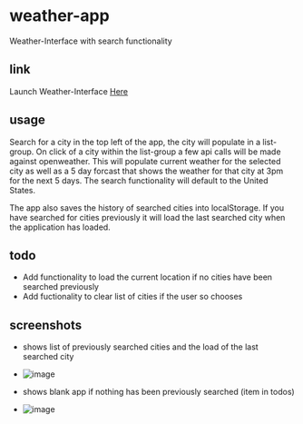 # weather-app
Weather-Interface with search functionality

## link
Launch Weather-Interface [Here](https://lbmoody.github.io/weather-app/)

## usage
Search for a city in the top left of the app, the city will populate in a list-group. On click of a city within the list-group a few api calls will be made against openweather. This will populate current weather for the selected city as well as a 5 day forcast that shows the weather for that city at 3pm for the next 5 days. The search functionality will default to the United States.

The app also saves the history of searched cities into localStorage. If you have searched for cities previously it will load the last searched city when the application has loaded.

## todo
 - Add functionality to load the current location if no cities have been searched previously
 - Add fuctionality to clear list of cities if the user so chooses

## screenshots

 - shows list of previously searched cities and the load of the last searched city
 - ![image](https://user-images.githubusercontent.com/24512590/71652236-395ecf80-2ce1-11ea-88d3-6dd85007ba24.png)

 - shows blank app if nothing has been previously searched (item in todos)
 - ![image](https://user-images.githubusercontent.com/24512590/71652259-6f03b880-2ce1-11ea-89d8-4dd5806f3be5.png)
